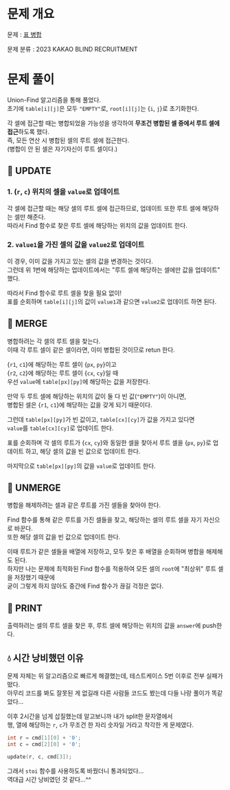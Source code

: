 # 문제 개요

문제 : [표 병합](https://school.programmers.co.kr/learn/courses/30/lessons/150366)

문제 분류 : 2023 KAKAO BLIND RECRUITMENT

# 문제 풀이

Union-Find 알고리즘을 통해 풀었다.  
초기에 `table[i][j]`은 모두 `"EMPTY"`로, `root[i][j]`는 {`i`, `j`}로 초기화한다.

각 셀에 접근할 때는 병합되었을 가능성을 생각하여 **무조건 병합된 셀 중에서 루트 셀에 접근**하도록 했다.  
즉, 모든 연산 시 병합된 셀의 루트 셀에 접근한다.  
(병합이 안 된 셀은 자기자신이 루트 셀이다.)

## 📌 UPDATE

### 1. (`r`, `c`) 위치의 셀을 `value`로 업데이트

각 셀에 접근할 때는 해당 셀의 루트 셀에 접근하므로, 업데이트 또한 루트 셀에 해당하는 셀만 해준다.  
따라서 Find 함수로 찾은 루트 셀에 해당하는 위치의 값을 업데이트 한다.

### 2. `value1`을 가진 셀의 값을 `value2`로 업데이트

이 경우, 이미 값을 가지고 있는 셀의 값을 변경하는 것이다.  
그런데 위 1번에 해당하는 업데이트에서는 "루트 셀에 해당하는 셀에만 값을 업데이트" 했다.

따라서 Find 함수로 루트 셀을 찾을 필요 없이!  
표를 순회하며 `table[i][j]`의 값이 `value1`과 같으면 `value2`로 업데이트 하면 된다.

## 📌 MERGE

병합하려는 각 셀의 루트 셀을 찾는다.  
이때 각 루트 셀이 같은 셀이라면, 이미 병합된 것이므로 retun 한다.

{`r1`, `c1`}에 해당하는 루트 셀이 {`px`, `py`}이고  
{`r2`, `c2`}에 해당하는 루트 셀이 {`cx`, `cy`}일 때  
우선 `value`에 `table[px][py]`에 해당하는 값을 저장한다.

만약 두 루트 셀에 해당하는 위치의 값이 둘 다 빈 값(`"EMPTY"`)이 아니면,  
병합된 셀은 {`r1`, `c1`}에 해당하는 값을 갖게 되기 때문이다.

그런데 `table[px][py]`가 빈 값이고, `table[cx][cy]`가 값을 가지고 있다면  
`value`를 `table[cx][cy]`로 업데이트 한다.

표를 순회하며 각 셀의 루트가 {`cx`, `cy`}와 동일한 셀을 찾아서
루트 셀을 {`px`, `py`}로 업데이트 하고, 해당 셀의 값을 빈 값으로 업데이트 한다.

마지막으로 `table[px][py]`의 값을 `value`로 업데이트 한다.

## 📌 UNMERGE

병합을 해제하려는 셀과 같은 루트를 가진 셀들을 찾아야 한다.

Find 함수를 통해 같은 루트를 가진 셀들을 찾고, 해당하는 셀의 루트 셀을 자기 자신으로 바꾼다.  
또한 해당 셀의 값을 빈 값으로 업데이트 한다.

이때 루트가 같은 셀들을 배열에 저장하고, 모두 찾은 후 배열을 순회하며 병합을 해제해도 된다.  
하지만 나는 문제에 최적화된 Find 함수를 적용하여 모든 셀의 `root`에 "최상위" 루트 셀을 저장했기 때문에  
굳이 그렇게 하지 않아도 중간에 Find 함수가 끊길 걱정은 없다.

## 📌 PRINT

출력하려는 셀의 루트 셀을 찾은 후, 루트 셀에 해당하는 위치의 값을 `answer`에 push한다.

## 💧 시간 낭비했던 이유

문제 자체는 위 알고리즘으로 빠르게 해결했는데, 테스트케이스 5번 이후로 전부 실패가 떴다.  
아무리 코드를 봐도 잘못된 게 없길래 다른 사람들 코드도 봤는데 다들 나랑 풀이가 똑같았다...

이후 2시간을 넘게 삽질했는데 알고보니까 내가 split한 문자열에서  
행, 열에 해당하는 `r`, `c`가 무조건 한 자리 숫자일 거라고 착각한 게 문제였다.

```cpp
int r = cmd[1][0] + '0';
int c = cmd[2][0] + '0';

update(r, c, cmd[3]);
```

그래서 `stoi` 함수를 사용하도록 바꿨더니 통과되었다...  
역대급 시간 낭비였던 것 같다...^^
